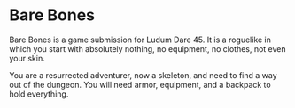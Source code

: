 # Bare Bones

Bare Bones is a game submission for Ludum Dare 45. It is a roguelike in which you start with absolutely nothing, no equipment, no clothes, not even your skin.

You are a resurrected adventurer, now a skeleton, and need to find a way out of the dungeon. You will need armor, equipment, and a backpack to hold everything.
